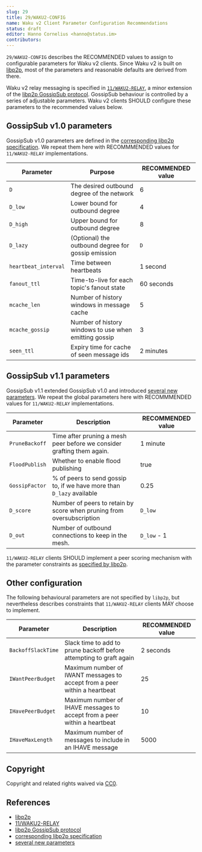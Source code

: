 ```yaml
---
slug: 29
title: 29/WAKU2-CONFIG
name: Waku v2 Client Parameter Configuration Recommendations
status: draft
editor: Hanno Cornelius <hanno@status.im>
contributors:
---
```


`29/WAKU2-CONFIG` describes the RECOMMENDED values
to assign to configurable parameters for Waku v2 clients.
Since Waku v2 is built on [libp2p](https://github.com/libp2p/specs),
most of the parameters and reasonable defaults are derived from there.

Waku v2 relay messaging is specified in [`11/WAKU2-RELAY`](../../standards/core/11/relay.md),
a minor extension of the [libp2p GossipSub protocol](https://github.com/libp2p/specs/blob/master/pubsub/gossipsub/README.md).
GossipSub behaviour is controlled by a series of adjustable parameters.
Waku v2 clients SHOULD configure these parameters to the recommended values below.

## GossipSub v1.0 parameters

GossipSub v1.0 parameters are defined in the [corresponding libp2p specification](https://github.com/libp2p/specs/blob/master/pubsub/gossipsub/gossipsub-v1.0.md#parameters).
We repeat them here with RECOMMMENDED values for `11/WAKU2-RELAY` implementations.

| Parameter            | Purpose                                               | RECOMMENDED value |
|----------------------|-------------------------------------------------------|-------------------|
| `D`                  | The desired outbound degree of the network            | 6                 |
| `D_low`              | Lower bound for outbound degree                       | 4                 |
| `D_high`             | Upper bound for outbound degree                       | 8                |
| `D_lazy`             | (Optional) the outbound degree for gossip emission    | `D`               |
| `heartbeat_interval` | Time between heartbeats                               | 1 second          |
| `fanout_ttl`         | Time-to-live for each topic's fanout state            | 60 seconds        |
| `mcache_len`         | Number of history windows in message cache            | 5                 |
| `mcache_gossip`      | Number of history windows to use when emitting gossip | 3                 |
| `seen_ttl`           | Expiry time for cache of seen message ids             | 2 minutes         |

## GossipSub v1.1 parameters

GossipSub v1.1 extended GossipSub v1.0 and introduced [several new parameters](https://github.com/libp2p/specs/blob/master/pubsub/gossipsub/gossipsub-v1.1.md#overview-of-new-parameters).
We repeat the global parameters here with RECOMMMENDED values
for `11/WAKU2-RELAY` implementations.

| Parameter      | Description                                                            | RECOMMENDED value |
|----------------|------------------------------------------------------------------------|-------------------|
| `PruneBackoff` | Time after pruning a mesh peer before we consider grafting them again. | 1 minute          |
| `FloodPublish` | Whether to enable flood publishing                                     | true              |
| `GossipFactor` | % of peers to send gossip to, if we have more than `D_lazy` available  | 0.25              |
| `D_score`      | Number of peers to retain by score when pruning from oversubscription  | `D_low`           |
| `D_out`        | Number of outbound connections to keep in the mesh.                    | `D_low` - 1       |

`11/WAKU2-RELAY` clients SHOULD implement a peer scoring mechanism
with the parameter constraints as
[specified by libp2p](https://github.com/libp2p/specs/blob/master/pubsub/gossipsub/gossipsub-v1.1.md#overview-of-new-parameters).

## Other configuration

The following behavioural parameters are not specified by `libp2p`,
but nevertheless describes constraints that `11/WAKU2-RELAY` clients
MAY choose to implement.

| Parameter          | Description                                                               | RECOMMENDED value |
|--------------------|---------------------------------------------------------------------------|-------------------|
| `BackoffSlackTime` | Slack time to add to prune backoff before attempting to graft again       | 2 seconds         |
| `IWantPeerBudget`  | Maximum number of IWANT messages to accept from a peer within a heartbeat | 25                |
| `IHavePeerBudget`  | Maximum number of IHAVE messages to accept from a peer within a heartbeat | 10                |
| `IHaveMaxLength`   | Maximum number of messages to include in an IHAVE message                 | 5000              |

## Copyright

Copyright and related rights waived via
[CC0](https://creativecommons.org/publicdomain/zero/1.0/).

## References

- [libp2p](https://github.com/libp2p/specs)
- [11/WAKU2-RELAY](../../standards/core/11/relay.md)
- [libp2p GossipSub protocol](https://github.com/libp2p/specs/blob/master/pubsub/gossipsub/README.md)
- [corresponding libp2p specification](https://github.com/libp2p/specs/blob/master/pubsub/gossipsub/gossipsub-v1.0.md#parameters)
- [several new parameters](https://github.com/libp2p/specs/blob/master/pubsub/gossipsub/gossipsub-v1.1.md#overview-of-new-parameters)
